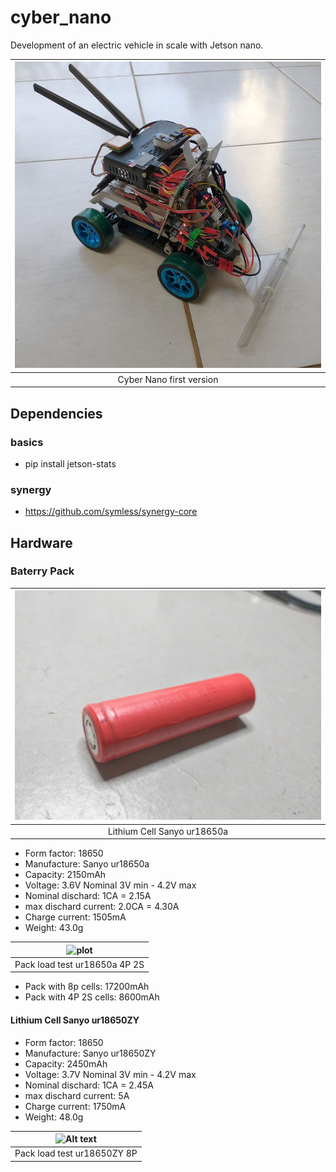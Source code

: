 # cyber_nano

Development of an electric vehicle in scale with Jetson nano.

|![plot](./docs/img/cyber_nano.jpg)|
|:--:|
| Cyber Nano first version |

## Dependencies

### basics

- pip install jetson-stats

### synergy 

- https://github.com/symless/synergy-core

## Hardware

### Baterry Pack

|![plot](./docs/img/IMG_20221101_205019132-01.jpeg)|
|:--:|
| Lithium Cell Sanyo ur18650a |
- Form factor: 18650
- Manufacture: Sanyo ur18650a
- Capacity: 2150mAh
- Voltage: 3.6V Nominal 3V min - 4.2V max
- Nominal dischard: 1CA = 2.15A
- max dischard current: 2.0CA = 4.30A
- Charge current: 1505mA
- Weight: 43.0g

|![plot](./docs/img/IMG_20221101_222507422-01.jpeg)
|:--:|
|Pack load test ur18650a 4P 2S|
- Pack with 8p cells: 17200mAh
- Pack with 4P 2S cells: 8600mAh

#### Lithium Cell Sanyo ur18650ZY
- Form factor: 18650
- Manufacture: Sanyo ur18650ZY
- Capacity: 2450mAh
- Voltage: 3.7V Nominal 3V min - 4.2V max
- Nominal dischard: 1CA = 2.45A
- max dischard current:  5A
- Charge current: 1750mA
- Weight: 48.0g

|![Alt text](./docs/img/IMG_20221104_214909092-01.jpeg)
|:--:|
|Pack load test ur18650ZY 8P|